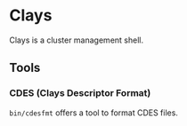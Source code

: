 # Clays

Clays is a cluster management shell.

## Tools

### CDES (Clays Descriptor Format)

`bin/cdesfmt` offers a tool to format CDES files.
